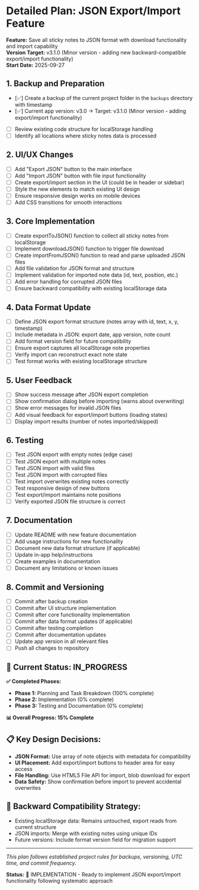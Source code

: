 # Detailed Plan: JSON Export/Import Feature

**Feature:** Save all sticky notes to JSON format with download functionality and import capability  
**Version Target:** v3.1.0 (Minor version - adding new backward-compatible export/import functionality)  
**Start Date:** 2025-09-27

## 1. Backup and Preparation
- [✅] Create a backup of the current project folder in the `backups` directory with timestamp
- [✅] Current app version: v3.0 → Target: v3.1.0 (Minor version - adding export/import functionality)
- [ ] Review existing code structure for localStorage handling
- [ ] Identify all locations where sticky notes data is processed

## 2. UI/UX Changes
- [ ] Add "Export JSON" button to the main interface
- [ ] Add "Import JSON" button with file input functionality
- [ ] Create export/import section in the UI (could be in header or sidebar)
- [ ] Style the new elements to match existing UI design
- [ ] Ensure responsive design works on mobile devices
- [ ] Add CSS transitions for smooth interactions

## 3. Core Implementation
- [ ] Create exportToJSON() function to collect all sticky notes from localStorage
- [ ] Implement downloadJSON() function to trigger file download
- [ ] Create importFromJSON() function to read and parse uploaded JSON files
- [ ] Add file validation for JSON format and structure
- [ ] Implement validation for imported note data (id, text, position, etc.)
- [ ] Add error handling for corrupted JSON files
- [ ] Ensure backward compatibility with existing localStorage data

## 4. Data Format Update
- [ ] Define JSON export format structure (notes array with id, text, x, y, timestamp)
- [ ] Include metadata in JSON: export date, app version, note count
- [ ] Add format version field for future compatibility
- [ ] Ensure export captures all localStorage note properties
- [ ] Verify import can reconstruct exact note state
- [ ] Test format works with existing localStorage structure

## 5. User Feedback
- [ ] Show success message after JSON export completion
- [ ] Show confirmation dialog before importing (warns about overwriting)
- [ ] Show error messages for invalid JSON files
- [ ] Add visual feedback for export/import buttons (loading states)
- [ ] Display import results (number of notes imported/skipped)

## 6. Testing
- [ ] Test JSON export with empty notes (edge case)
- [ ] Test JSON export with multiple notes
- [ ] Test JSON import with valid files
- [ ] Test JSON import with corrupted files
- [ ] Test import overwrites existing notes correctly
- [ ] Test responsive design of new buttons
- [ ] Test export/import maintains note positions
- [ ] Verify exported JSON file structure is correct

## 7. Documentation
- [ ] Update README with new feature documentation
- [ ] Add usage instructions for new functionality
- [ ] Document new data format structure (if applicable)
- [ ] Update in-app help/instructions
- [ ] Create examples in documentation
- [ ] Document any limitations or known issues

## 8. Commit and Versioning
- [ ] Commit after backup creation
- [ ] Commit after UI structure implementation
- [ ] Commit after core functionality implementation
- [ ] Commit after data format updates (if applicable)
- [ ] Commit after testing completion
- [ ] Commit after documentation updates
- [ ] Update app version in all relevant files
- [ ] Push all changes to repository

## 🎯 **Current Status: IN_PROGRESS**

**✅ Completed Phases:**
- **Phase 1:** Planning and Task Breakdown (100% complete)
- **Phase 2:** Implementation (0% complete)
- **Phase 3:** Testing and Documentation (0% complete)

**📊 Overall Progress: 15% Complete**

## 📋 **Key Design Decisions:**
- **JSON Format:** Use array of note objects with metadata for compatibility
- **UI Placement:** Add export/import buttons to header area for easy access
- **File Handling:** Use HTML5 File API for import, blob download for export
- **Data Safety:** Show confirmation before import to prevent accidental overwrites

## 🔄 **Backward Compatibility Strategy:**
- Existing localStorage data: Remains untouched, export reads from current structure
- JSON imports: Merge with existing notes using unique IDs
- Future versions: Include format version field for migration support

---

*This plan follows established project rules for backups, versioning, UTC time, and commit frequency.*

**Status:** 📝 IMPLEMENTATION - Ready to implement JSON export/import functionality following systematic approach